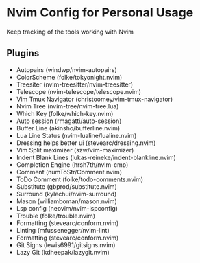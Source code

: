 # Nvim Config for Personal Usage

Keep tracking of the tools working with Nvim

## Plugins

- Autopairs (windwp/nvim-autopairs)
- ColorScheme (folke/tokyonight.nvim)
- Treesiter (nvim-treesitter/nvim-treesitter)
- Telescope (nvim-telescope/telescope.nvim)
- Vim Tmux Navigator (christoomey/vim-tmux-navigator)
- Nvim Tree (nvim-tree/nvim-tree.lua)
- Which Key (folke/which-key.nvim)
- Auto session (rmagatti/auto-session)
- Buffer Line (akinsho/bufferline.nvim)
- Lua Line Status (nvim-lualine/lualine.nvim)
- Dressing helps better ui (stevearc/dressing.nvim)
- Vim Split maximizer (szw/vim-maximizer)
- Indent Blank Lines (lukas-reineke/indent-blankline.nvim)
- Completion Engine (hrsh7th/nvim-cmp)
- Comment (numToStr/Comment.nvim)
- ToDo Comment (folke/todo-comments.nvim)
- Substitute (gbprod/substitute.nvim)
- Surround (kylechui/nvim-surround)
- Mason (williamboman/mason.nvim)
- Lsp config (neovim/nvim-lspconfig)
- Trouble (folke/trouble.nvim)
- Formatting (stevearc/conform.nvim)
- Linting (mfussenegger/nvim-lint)
- Formatting (stevearc/conform.nvim)
- Git Signs (lewis6991/gitsigns.nvim)
- Lazy Git (kdheepak/lazygit.nvim)
